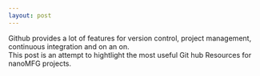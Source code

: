 ```yaml
---
layout: post
---
```


Github provides a lot of features for version control, project management, continuous integration and on an on.  
This post is an attempt to hightlight the most useful Git hub Resources for nanoMFG projects.
